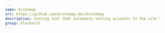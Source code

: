 ```yaml
---
name: brutemap
url: https://github.com/brutemap-dev/brutemap
description: testing tool that automates testing accounts to the site's login page. URL : https://github.com/brutemap-dev/brutemap Groups : blackarch blackarch-webapp blackarch-cracker
group: blackarch
---
```


